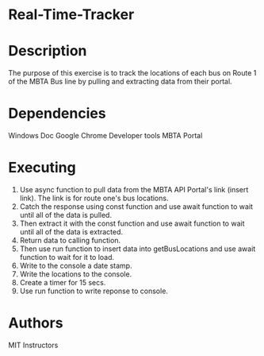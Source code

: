 # Real-Time-Tracker

# Description
The purpose of this exercise is to track the locations of each bus on Route 1 of the MBTA Bus line by pulling and extracting data from their portal.

# Dependencies
Windows Doc
Google Chrome Developer tools
MBTA Portal

# Executing
1. Use async function to pull data from the MBTA API Portal's link (insert link). The link is for route one's bus locations.
2. Catch the response using const function and use await function to wait until all of the data is pulled.
3. Then extract it with the const function and use await function to wait until all of the data is extracted.
4. Return data to calling function.
5. Then use run function to insert data into getBusLocations and use await function to wait for it to load.
6. Write to the console a date stamp.
7. Write the locations to the console.
8. Create a timer for 15 secs.
9. Use run function to write reponse to console.

# Authors
MIT Instructors

